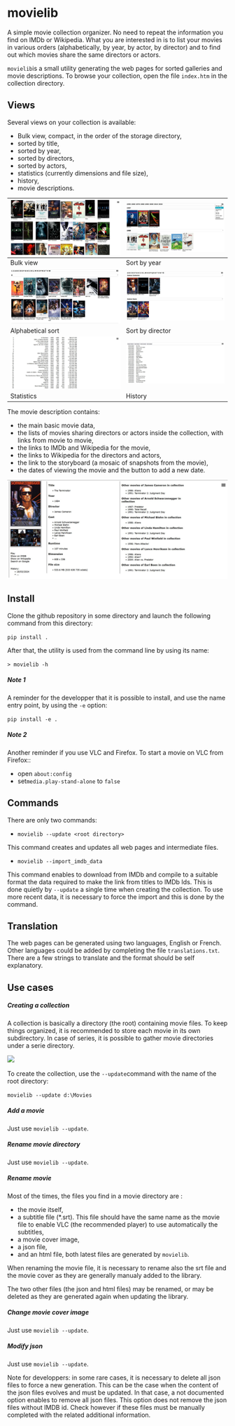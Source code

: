 # movielib

A simple movie collection organizer. No need to repeat the information you find on IMDb or Wikipedia. What you are interested in is to list your movies in various orders (alphabetically, by year, by actor, by director) and to find out which movies share the same directors or actors.

`movielib`is a small utility generating the web pages for sorted galleries and movie descriptions. To browse your collection, open the file `index.htm` in the collection directory.

## Views

Several views on your collection is available:

* Bulk view, compact, in the order of the storage directory,
* sorted by title,
* sorted by year,
* sorted by directors,
* sorted by actors,
* statistics (currently dimensions and file size),
* history,
* movie descriptions.


|![Bulk view](image1.jpg)|![Sort by year](image2.jpg)|
|-----|-----|
|Bulk view | Sort by year|
|![Alphabetical sort](image3.jpg)|![Sort by director](image4.jpg)|
|Alphabetical sort | Sort by director|
|![Statistics](image5.jpg)|![History](image8.jpg)|
|Statistics | History|

The movie description contains:

*  the main basic movie data, 
*  the lists of movies sharing directors or actors inside the collection, with links from movie to movie,
* the links to IMDb and Wikipedia for the movie,
* the links to Wikipedia for the directors and actors,
* the link to the storyboard (a mosaic of snapshots from the movie),
* the dates of viewing the movie and the button to add a new date.

![Movie description](image6.jpg)

## Install

Clone the github repository in some directory and launch the following command from this directory:

`pip install .`

After that, the utility is used from the command line by using its name:

`> movielib -h`

##### Note 1

A reminder for the developper that it is possible to install, and use the name entry point, by using the `-e` option:

`pip install -e .`

##### Note 2

Another reminder if you use VLC and Firefox. To start a movie on VLC from Firefox::

* open `about:config`
* set`media.play-stand-alone` to `false`

## Commands

There are only two commands:

* `movielib --update <root directory>`

This command creates and updates all web pages and intermediate files. 

* `movielib --import_imdb_data`

This command enables to download from IMDb and compile to a suitable format the data required to make the link from titles to IMDb Ids. This is done quietly by `--update` a single time when creating the collection. To use more recent data, it is necessary to force the import and this is done by the command.

## Translation

The web pages can be generated using two languages, English or French. Other languages could be added by completing the file `translations.txt`. There are a few strings to translate and the format should be self explanatory. 

## Use cases

##### Creating a collection

A collection is basically a directory (the root) containing movie files. To keep things organized, it is recommended to store each movie in its own subdirectory. In case of series, it is possible to gather movie directories under a serie directory.

![](D:\Gilles\Dev\movielib\Image7.jpg)

To create the collection, use the `--update`command with the name of the root directory:

`movielib --update d:\Movies`

##### Add a movie

Just use `movielib --update`.

##### Rename movie directory

Just use `movielib --update`.

##### Rename movie

Most of the times, the files you find in a movie directory are :
* the movie itself,
* a subtitle file (*.srt). This file should have the same name as the movie file to enable VLC (the recommended player) to use automatically the subtitles,
* a movie cover image,
* a json file,
* and an html file, both latest files are generated by `movielib`.

When renaming the movie file, it is necessary to rename also the srt file and the movie cover as they are generally manualy added to the library.

The two other files (the json and html files) may be renamed, or may be deleted as they are generated again when updating the library.

##### Change movie cover image

Just use `movielib --update`.

##### Modify json

Just use `movielib --update`.

Note for developpers: in some rare cases, it is necessary to delete all json files to force a new generation. This can be the case when the content of the json files evolves and must be updated. In that case, a not documented option enables to remove all json files. This option does not remove the json files without IMDB id. Check however if these files must be manually completed with the related additional information. 



